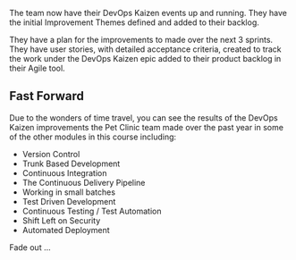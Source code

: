 The team now have their DevOps Kaizen events up and running. They have the initial Improvement Themes defined and added to their backlog.  

They have a plan for the improvements to made over the next 3 sprints. They have user stories, with detailed acceptance criteria, created to track the work under the DevOps Kaizen epic added to their product backlog in their Agile tool.  

## Fast Forward

Due to the wonders of time travel, you can see the results of the DevOps Kaizen improvements the Pet Clinic team made over the past year in some of the other modules in this course including:  

- Version Control  
- Trunk Based Development  
- Continuous Integration  
- The Continuous Delivery Pipeline  
- Working in small batches  
- Test Driven Development  
- Continuous Testing / Test Automation  
- Shift Left on Security  
- Automated Deployment  

Fade out ...  

